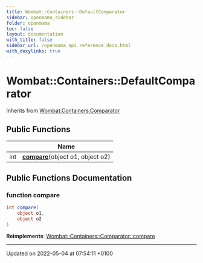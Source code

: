 ```yaml
---
title: Wombat::Containers::DefaultComparator
sidebar: openmama_sidebar
folder: openmama
toc: false
layout: documentation
with_title: false
sidebar_url: /openmama_api_reference_docs.html
with_doxylinks: true
---
```


# Wombat::Containers::DefaultComparator





Inherits from [Wombat.Containers.Comparator](interfaceWombat_1_1Containers_1_1Comparator.html)

## Public Functions

|                | Name           |
| -------------- | -------------- |
| int | **[compare](classWombat_1_1Containers_1_1DefaultComparator.html#function-compare)**(object o1, object o2) |

## Public Functions Documentation

### function compare

```csharp
int compare(
    object o1,
    object o2
)
```


**Reimplements**: [Wombat::Containers::Comparator::compare](interfaceWombat_1_1Containers_1_1Comparator.html#function-compare)


-------------------------------

Updated on 2022-05-04 at 07:54:11 +0100